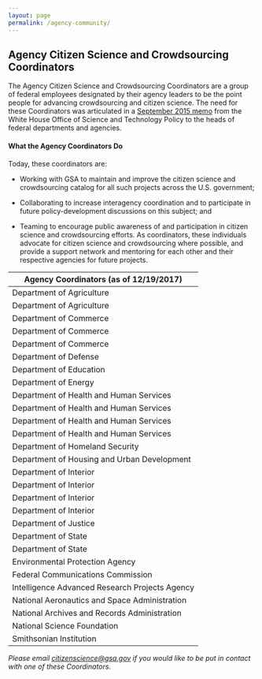 ```yaml
---
layout: page
permalink: /agency-community/
---
```

## Agency Citizen Science and Crowdsourcing Coordinators
The Agency Citizen Science and Crowdsourcing Coordinators are a group of federal employees designated by their agency leaders to be the point people for advancing crowdsourcing and citizen science.  The need for these Coordinators was articulated in a [September 2015 memo](https://obamawhitehouse.archives.gov/blog/2015/09/30/accelerating-use-citizen-science-and-crowdsourcing-address-societal-and-scientific) from the White House Office of Science and Technology Policy to the heads of federal departments and agencies.
#### What the Agency Coordinators Do
Today, these coordinators are:
- Working with GSA to maintain and improve the citizen science and crowdsourcing catalog for all such projects across the U.S. government;
- Collaborating to increase interagency coordination and to participate in future policy-development discussions on this subject; and

- Teaming to encourage public awareness of and participation in citizen science and crowdsourcing efforts.
As coordinators, these individuals advocate for citizen science and crowdsourcing where possible, and provide a support network and mentoring for each other and their respective agencies for future projects.




| Agency Coordinators (as of 12/19/2017)|
| ----------- |
| Department of Agriculture | Forest Service | Michelle Tamez |
| Department of Agriculture | USDA | Jim Kahler |
| Department of Commerce | Census | Barbara A. Downs |
| Department of Commerce | NIST | Heather Evans |
| Department of Commerce | NOAA | Laura Oremland |
| Department of Defense | DDR&E | Dr. Richard Ames |
| Department of Education | IES | Ross Santy |
| Department of Energy | DOE | Carly Robinson |
| Department of Health and Human Services | CDC | Juliana Cyril |
| Department of Health and Human Services | FDA | Elaine Johanson, Amber Griffin |
| Department of Health and Human Services | HHS | Sandeep Patel
| Department of Health and Human Services | NIH | Jennifer Couch,  Katrina Theisz |
| Department of Homeland Security | DHS | Jim Grove |
| Department of Housing and Urban Development | HUD | Christopher Bourne |
| Department of Interior | BLM | Mara Alexander |
| Department of Interior | FWS | Emily Silverman |
| Department of Interior | NPS | Tim Watkins,  Kris Barnes |
| Department of Interior | USGS | Sophia Liu,  David Govoni |
| Department of Justice | FBI | David B. Smith |
| Department of State | OES | Samuel B. Howerton |
| Department of State | USAID | Cameron D. Bess, Ph.D. |
| Environmental Protection Agency | EPA | Jay Benforado |
| Federal Communications Commission | FCC | James Miller |
| Intelligence Advanced Research Projects Agency | IARPA | Ruthanna Gordon |
| National Aeronautics and Space Administration | [NASA](https://www.nasa.gov/solve/index.html) | Amy Kaminski |
| National Archives and Records Administration | NARA | Andrew Wilson,  Suzanne Isaacs |
| National Science Foundation | NSF | Ellen McCallie |
| Smithsonian Institution | SI | Janet Abrams |

*Please email citizenscience@gsa.gov if you would like to be put in contact with one of these Coordinators.*

